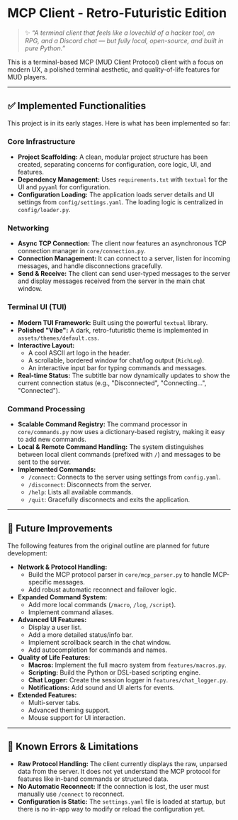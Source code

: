 # MCP Client - Retro-Futuristic Edition

> ✨ *“A terminal client that feels like a lovechild of a hacker tool, an RPG, and a Discord chat — but fully local, open-source, and built in pure Python.”*

This is a terminal-based MCP (MUD Client Protocol) client with a focus on modern UX, a polished terminal aesthetic, and quality-of-life features for MUD players.

---

## ✅ Implemented Functionalities

This project is in its early stages. Here is what has been implemented so far:

### **Core Infrastructure**
*   **Project Scaffolding:** A clean, modular project structure has been created, separating concerns for configuration, core logic, UI, and features.
*   **Dependency Management:** Uses `requirements.txt` with `textual` for the UI and `pyyaml` for configuration.
*   **Configuration Loading:** The application loads server details and UI settings from `config/settings.yaml`. The loading logic is centralized in `config/loader.py`.

### **Networking**
*   **Async TCP Connection:** The client now features an asynchronous TCP connection manager in `core/connection.py`.
*   **Connection Management:** It can connect to a server, listen for incoming messages, and handle disconnections gracefully.
*   **Send & Receive:** The client can send user-typed messages to the server and display messages received from the server in the main chat window.

### **Terminal UI (TUI)**
*   **Modern TUI Framework:** Built using the powerful `textual` library.
*   **Polished "Vibe":** A dark, retro-futuristic theme is implemented in `assets/themes/default.css`.
*   **Interactive Layout:**
    *   A cool ASCII art logo in the header.
    *   A scrollable, bordered window for chat/log output (`RichLog`).
    *   An interactive input bar for typing commands and messages.
*   **Real-time Status:** The subtitle bar now dynamically updates to show the current connection status (e.g., "Disconnected", "Connecting...", "Connected").

### **Command Processing**
*   **Scalable Command Registry:** The command processor in `core/commands.py` now uses a dictionary-based registry, making it easy to add new commands.
*   **Local & Remote Command Handling:** The system distinguishes between local client commands (prefixed with `/`) and messages to be sent to the server.
*   **Implemented Commands:**
    *   `/connect`: Connects to the server using settings from `config.yaml`.
    *   `/disconnect`: Disconnects from the server.
    *   `/help`: Lists all available commands.
    *   `/quit`: Gracefully disconnects and exits the application.

---

## 🚀 Future Improvements

The following features from the original outline are planned for future development:

*   **Network & Protocol Handling:**
    *   Build the MCP protocol parser in `core/mcp_parser.py` to handle MCP-specific messages.
    *   Add robust automatic reconnect and failover logic.
*   **Expanded Command System:**
    *   Add more local commands (`/macro`, `/log`, `/script`).
    *   Implement command aliases.
*   **Advanced UI Features:**
    *   Display a user list.
    *   Add a more detailed status/info bar.
    *   Implement scrollback search in the chat window.
    *   Add autocompletion for commands and names.
*   **Quality of Life Features:**
    *   **Macros:** Implement the full macro system from `features/macros.py`.
    *   **Scripting:** Build the Python or DSL-based scripting engine.
    *   **Chat Logger:** Create the session logger in `features/chat_logger.py`.
    *   **Notifications:** Add sound and UI alerts for events.
*   **Extended Features:**
    *   Multi-server tabs.
    *   Advanced theming support.
    *   Mouse support for UI interaction.

---

## 🐞 Known Errors & Limitations

*   **Raw Protocol Handling:** The client currently displays the raw, unparsed data from the server. It does not yet understand the MCP protocol for features like in-band commands or structured data.
*   **No Automatic Reconnect:** If the connection is lost, the user must manually use `/connect` to reconnect.
*   **Configuration is Static:** The `settings.yaml` file is loaded at startup, but there is no in-app way to modify or reload the configuration yet.
